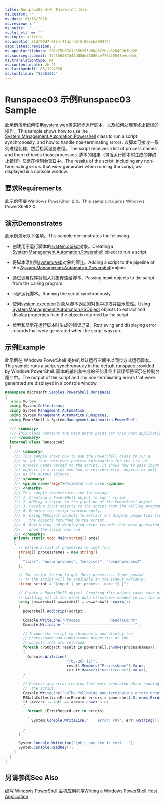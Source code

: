 ```yaml
---
title: Runspace03 示例 |Microsoft Docs
ms.custom: ''
ms.date: 09/13/2016
ms.reviewer: ''
ms.suite: ''
ms.tgt_pltfrm: ''
ms.topic: article
ms.assetid: 31df99d7-6954-4fdc-b6f5-06ecba094f43
caps.latest.revision: 8
ms.openlocfilehash: 980c75b07e1c35b293d00e6f2bca828499b3bd28
ms.sourcegitcommit: 173556307d45d88de31086ce776770547eece64c
ms.translationtype: MT
ms.contentlocale: zh-CN
ms.lasthandoff: 05/19/2020
ms.locfileid: "83561012"
---
```

# <a name="runspace03-sample"></a><span data-ttu-id="23232-102">Runspace03 示例</span><span class="sxs-lookup"><span data-stu-id="23232-102">Runspace03 Sample</span></span>

<span data-ttu-id="23232-103">此示例演示如何使用[system.web](/dotnet/api/system.management.automation.powershell)类来同步运行脚本，以及如何处理非终止错误的操作。</span><span class="sxs-lookup"><span data-stu-id="23232-103">This sample shows how to use the [System.Management.Automation.Powershell](/dotnet/api/system.management.automation.powershell) class to run a script synchronously, and how to handle non-terminating errors.</span></span> <span data-ttu-id="23232-104">该脚本可接收一系列进程名称，然后检索这些进程。</span><span class="sxs-lookup"><span data-stu-id="23232-104">The script receives a list of process names and then retrieves those processes.</span></span> <span data-ttu-id="23232-105">脚本的结果（包括运行脚本时生成的非终止错误）显示在控制台窗口中。</span><span class="sxs-lookup"><span data-stu-id="23232-105">The results of the script, including any non-terminating errors that were generated when running the script, are displayed in a console window.</span></span>

## <a name="requirements"></a><span data-ttu-id="23232-106">要求</span><span class="sxs-lookup"><span data-stu-id="23232-106">Requirements</span></span>

<span data-ttu-id="23232-107">此示例需要 Windows PowerShell 2.0。</span><span class="sxs-lookup"><span data-stu-id="23232-107">This sample requires Windows PowerShell 2.0.</span></span>

## <a name="demonstrates"></a><span data-ttu-id="23232-108">演示</span><span class="sxs-lookup"><span data-stu-id="23232-108">Demonstrates</span></span>

<span data-ttu-id="23232-109">此示例演示以下各项。</span><span class="sxs-lookup"><span data-stu-id="23232-109">This sample demonstrates the following.</span></span>

- <span data-ttu-id="23232-110">创建用于运行脚本的[system.object](/dotnet/api/system.management.automation.powershell)对象。</span><span class="sxs-lookup"><span data-stu-id="23232-110">Creating a [System.Management.Automation.Powershell](/dotnet/api/system.management.automation.powershell) object to run a script.</span></span>

- <span data-ttu-id="23232-111">将脚本添加到[system.web](/dotnet/api/system.management.automation.powershell)对象的管道。</span><span class="sxs-lookup"><span data-stu-id="23232-111">Adding a script to the pipeline of the [System.Management.Automation.Powershell](/dotnet/api/system.management.automation.powershell) object.</span></span>

- <span data-ttu-id="23232-112">通过调用程序将输入对象传递给脚本。</span><span class="sxs-lookup"><span data-stu-id="23232-112">Passing input objects to the script from the calling program.</span></span>

- <span data-ttu-id="23232-113">同步运行脚本。</span><span class="sxs-lookup"><span data-stu-id="23232-113">Running the script synchronously.</span></span>

- <span data-ttu-id="23232-114">使用[system.exception](/dotnet/api/System.Management.Automation.PSObject)对象从脚本返回的对象中提取并显示属性。</span><span class="sxs-lookup"><span data-stu-id="23232-114">Using [System.Management.Automation.PSObject](/dotnet/api/System.Management.Automation.PSObject) objects to extract and display properties from the objects returned by the script.</span></span>

- <span data-ttu-id="23232-115">检索和显示在运行脚本时生成的错误记录。</span><span class="sxs-lookup"><span data-stu-id="23232-115">Retrieving and displaying error records that were generated when the script was run.</span></span>

## <a name="example"></a><span data-ttu-id="23232-116">示例</span><span class="sxs-lookup"><span data-stu-id="23232-116">Example</span></span>

<span data-ttu-id="23232-117">此示例在 Windows PowerShell 提供的默认运行空间中以同步方式运行脚本。</span><span class="sxs-lookup"><span data-stu-id="23232-117">This sample runs a script synchronously in the default runspace provided by Windows PowerShell.</span></span> <span data-ttu-id="23232-118">脚本的输出和生成的任何非终止错误都将显示在控制台窗口中。</span><span class="sxs-lookup"><span data-stu-id="23232-118">The output of the script and any non-terminating errors that were generated are displayed in a console window.</span></span>

```csharp
namespace Microsoft.Samples.PowerShell.Runspaces
{
  using System;
  using System.Collections;
  using System.Management.Automation;
  using System.Management.Automation.Runspaces;
  using PowerShell = System.Management.Automation.PowerShell;

  /// <summary>
  /// This class contains the Main entry point for this host application.
  /// </summary>
  internal class Runspace03
  {
    /// <summary>
    /// This sample shows how to use the PowerShell class to run a
    /// script that retrieves process information for the list of
    /// process names passed to the script. It shows how to pass input
    /// objects to a script and how to retrieve error objects as well
    /// as the output objects.
    /// </summary>
    /// <param name="args">Parameter not used.</param>
    /// <remarks>
    /// This sample demonstrates the following:
    /// 1. Creating a PowerSHell object to run a script.
    /// 2. Adding a script to the pipeline of the PowerShell object.
    /// 3. Passing input objects to the script from the calling program.
    /// 4. Running the script synchronously.
    /// 5. Using PSObject objects to extract and display properties from
    ///    the objects returned by the script.
    /// 6. Retrieving and displaying error records that were generated
    ///    when the script was run.
    /// </remarks>
    private static void Main(string[] args)
    {
      // Define a list of processes to look for.
      string[] processNames = new string[]
      {
        "lsass", "nosuchprocess", "services", "nosuchprocess2"
      };

      // The script to run to get these processes. Input passed
      // to the script will be available in the $input variable.
      string script = "$input | get-process -name {$_}";

      // Create a PowerShell object. Creating this object takes care of
      // building all of the other data structures needed to run the script.
      using (PowerShell powershell = PowerShell.Create())
      {
        powershell.AddScript(script);

        Console.WriteLine("Process              HandleCount");
        Console.WriteLine("--------------------------------");

        // Invoke the script synchronously and display the
        // ProcessName and HandleCount properties of the
        // objects that are returned.
        foreach (PSObject result in powershell.Invoke(processNames))
        {
          Console.WriteLine(
                            "{0,-20} {1}",
                            result.Members["ProcessName"].Value,
                            result.Members["HandleCount"].Value);
        }

        // Process any error records that were generated while running
        //  the script.
        Console.WriteLine("\nThe following non-terminating errors occurred:\n");
        PSDataCollection<ErrorRecord> errors = powershell.Streams.Error;
        if (errors != null && errors.Count > 0)
        {
          foreach (ErrorRecord err in errors)
          {
            System.Console.WriteLine("    error: {0}", err.ToString());
          }
        }
      }

      System.Console.WriteLine("\nHit any key to exit...");
      System.Console.ReadKey();
    }
  }
}
```

## <a name="see-also"></a><span data-ttu-id="23232-119">另请参阅</span><span class="sxs-lookup"><span data-stu-id="23232-119">See Also</span></span>

[<span data-ttu-id="23232-120">编写 Windows PowerShell 主机应用程序</span><span class="sxs-lookup"><span data-stu-id="23232-120">Writing a Windows PowerShell Host Application</span></span>](./writing-a-windows-powershell-host-application.md)
